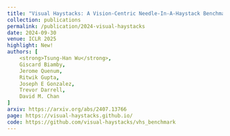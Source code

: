 ```yaml
---
title: "Visual Haystacks: A Vision-Centric Needle-In-A-Haystack Benchmark"
collection: publications
permalink: /publication/2024-visual-haystacks
date: 2024-09-30
venue: ICLR 2025
highlight: New!
authors: [
	<strong>Tsung-Han Wu</strong>,
	Giscard Biamby,
	Jerome Quenum,
	Ritwik Gupta,
	Joseph E Gonzalez, 
	Trevor Darrell,
	David M. Chan
]
arxiv: https://arxiv.org/abs/2407.13766
page: https://visual-haystacks.github.io/
code: https://github.com/visual-haystacks/vhs_benchmark
---
```

